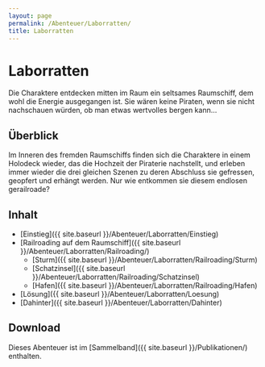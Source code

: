 ```yaml
---
layout: page
permalink: /Abenteuer/Laborratten/
title: Laborratten
---
```


# Laborratten

Die Charaktere entdecken mitten im Raum ein seltsames Raumschiff, dem wohl die Energie ausgegangen ist. Sie wären keine Piraten, wenn sie nicht nachschauen würden, ob man etwas wertvolles bergen kann…

## Überblick

Im Inneren des fremden Raumschiffs finden sich die Charaktere in einem Holodeck wieder, das die Hochzeit der Piraterie nachstellt, und erleben immer wieder die drei gleichen Szenen zu deren Abschluss sie gefressen, geopfert und erhängt werden. Nur wie entkommen sie diesem endlosen gerailroade?

## Inhalt

- [Einstieg]({{ site.baseurl }}/Abenteuer/Laborratten/Einstieg)
- [Railroading auf dem Raumschiff]({{ site.baseurl }}/Abenteuer/Laborratten/Railroading/)
  - [Sturm]({{ site.baseurl }}/Abenteuer/Laborratten/Railroading/Sturm)
  - [Schatzinsel]({{ site.baseurl }}/Abenteuer/Laborratten/Railroading/Schatzinsel)
  - [Hafen]({{ site.baseurl }}/Abenteuer/Laborratten/Railroading/Hafen)
- [Lösung]({{ site.baseurl }}/Abenteuer/Laborratten/Loesung)
- [Dahinter]({{ site.baseurl }}/Abenteuer/Laborratten/Dahinter)

## Download

Dieses Abenteuer ist im [Sammelband]({{ site.baseurl }}/Publikationen/) enthalten.
